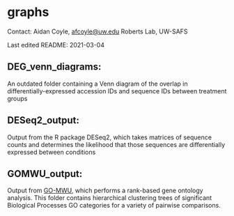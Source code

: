 # graphs

Contact: Aidan Coyle, afcoyle@uw.edu
Roberts Lab, UW-SAFS

Last edited README: 2021-03-04

## DEG_venn_diagrams:

An outdated folder containing a Venn diagram of the overlap in differentially-expressed accession IDs and sequence IDs between treatment groups

## DESeq2_output:

Output from the R package DESeq2, which takes matrices of sequence counts and determines the likelihood that those sequences are differentially expressed between conditions

## GOMWU_output:

Output from [GO-MWU](https://github.com/z0on/GO_MWU), which performs a rank-based gene ontology analysis. This folder contains hierarchical clustering trees of significant Biological Processes GO categories for a variety of pairwise comparisons.